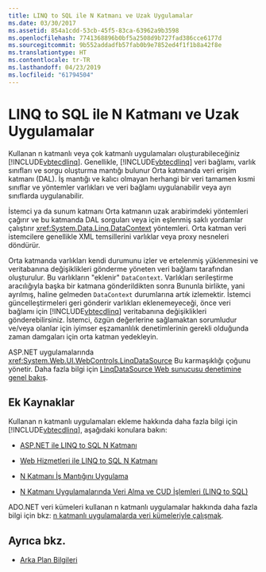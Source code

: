 ```yaml
---
title: LINQ to SQL ile N Katmanı ve Uzak Uygulamalar
ms.date: 03/30/2017
ms.assetid: 854a1cdd-53cb-45f5-83ca-63962a9b3598
ms.openlocfilehash: 7741368896b0bf5a2508d9b727fad386cce6177d
ms.sourcegitcommit: 9b552addadfb57fab0b9e7852ed4f1f1b8a42f8e
ms.translationtype: HT
ms.contentlocale: tr-TR
ms.lasthandoff: 04/23/2019
ms.locfileid: "61794504"
---
```

# <a name="n-tier-and-remote-applications-with-linq-to-sql"></a>LINQ to SQL ile N Katmanı ve Uzak Uygulamalar
Kullanan n katmanlı veya çok katmanlı uygulamaları oluşturabileceğiniz [!INCLUDE[vbtecdlinq](../../../../../../includes/vbtecdlinq-md.md)]. Genellikle, [!INCLUDE[vbtecdlinq](../../../../../../includes/vbtecdlinq-md.md)] veri bağlamı, varlık sınıfları ve sorgu oluşturma mantığı bulunur Orta katmanda veri erişim katmanı (DAL). İş mantığı ve kalıcı olmayan herhangi bir veri tamamen kısmi sınıflar ve yöntemler varlıkları ve veri bağlamı uygulanabilir veya ayrı sınıflarda uygulanabilir.

 İstemci ya da sunum katmanı Orta katmanın uzak arabirimdeki yöntemleri çağırır ve bu katmanda DAL sorguları veya için eşlenmiş saklı yordamlar çalıştırır <xref:System.Data.Linq.DataContext> yöntemleri. Orta katman veri istemcilere genellikle XML temsillerini varlıklar veya proxy nesneleri döndürür.

 Orta katmanda varlıkları kendi durumunu izler ve ertelenmiş yüklenmesini ve veritabanına değişiklikleri gönderme yöneten veri bağlamı tarafından oluşturulur. Bu varlıkların "eklenir" `DataContext`. Varlıkları serileştirme aracılığıyla başka bir katmana gönderildikten sonra Bununla birlikte, yani ayrılmış, haline gelmeden `DataContext` durumlarına artık izlemektir. İstemci güncelleştirmeleri geri gönderir varlıkları eklenemeyeceği, önce veri bağlamı için [!INCLUDE[vbtecdlinq](../../../../../../includes/vbtecdlinq-md.md)] veritabanına değişiklikleri gönderebilirsiniz. İstemci, özgün değerlerine sağlamaktan sorumludur ve/veya olanlar için iyimser eşzamanlılık denetimlerinin gerekli olduğunda zaman damgaları için orta katman yedekleyin.

 ASP.NET uygulamalarında <xref:System.Web.UI.WebControls.LinqDataSource> Bu karmaşıklığı çoğunu yönetir. Daha fazla bilgi için [LinqDataSource Web sunucusu denetimine genel bakış](https://docs.microsoft.com/previous-versions/aspnet/bb547113(v=vs.100)).

## <a name="additional-resources"></a>Ek Kaynaklar
 Kullanan n katmanlı uygulamaları ekleme hakkında daha fazla bilgi için [!INCLUDE[vbtecdlinq](../../../../../../includes/vbtecdlinq-md.md)], aşağıdaki konulara bakın:

- [ASP.NET ile LINQ to SQL N Katmanı](../../../../../../docs/framework/data/adonet/sql/linq/linq-to-sql-n-tier-with-aspnet.md)

- [Web Hizmetleri ile LINQ to SQL N Katmanı](../../../../../../docs/framework/data/adonet/sql/linq/linq-to-sql-n-tier-with-web-services.md) 

- [N Katmanı İş Mantığını Uygulama](../../../../../../docs/framework/data/adonet/sql/linq/implementing-business-logic-linq-to-sql.md)

- [N Katmanı Uygulamalarında Veri Alma ve CUD İşlemleri (LINQ to SQL)](../../../../../../docs/framework/data/adonet/sql/linq/data-retrieval-and-cud-operations-in-n-tier-applications.md)

 ADO.NET veri kümeleri kullanan n katmanlı uygulamalar hakkında daha fazla bilgi için bkz: [n katmanlı uygulamalarda veri kümeleriyle çalışmak](/visualstudio/data-tools/work-with-datasets-in-n-tier-applications).

## <a name="see-also"></a>Ayrıca bkz.

- [Arka Plan Bilgileri](../../../../../../docs/framework/data/adonet/sql/linq/background-information.md)
